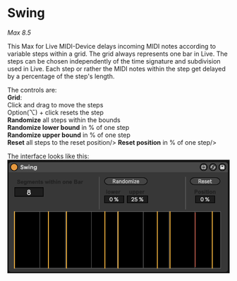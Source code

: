 # Swing

*Max 8.5*

This Max for Live MIDI-Device delays incoming MIDI notes according to variable steps within a grid.
The grid always represents one bar in Live.
The steps can be chosen independently of the time signature and subdivision used in Live.
Each step or rather the MIDI notes within the step get delayed by a percentage of the step's length.


The controls are:<br/>
**Grid**:<br/>
Click and drag to move the steps<br/>
Option(⌥) + click resets the step<br/>
**Randomize** all steps within the bounds<br/>
**Randomize lower bound** in % of one step<br/>
**Randomize upper bound** in % of one step<br/>
**Reset** all steps to the reset position/>
**Reset position** in % of one step/>

The interface looks like this:<br/>
![Interface](/picture/Swing.png)

